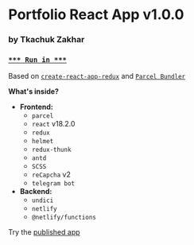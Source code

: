 # Portfolio React App v1.0.0

### by Tkachuk Zakhar

### [`*** Run in ***`](https://weblogic.netlify.app/)

Based on [`create-react-app-redux`](https://github.com/notrab/create-react-app-redux) and [`Parcel Bundler`](https://parceljs.org)

**What's inside?**

-   **Frontend:**
    -   `parcel`
    -   `react` v18.2.0
    -   `redux`
    -   `helmet`
    -   `redux-thunk`
    -   `antd`
    -   `SCSS`
    -   `reCapcha` v2
    -   `telegram bot`
-   **Backend:**
    -   `undici`
    -   `netlify`
    -   `@netlify/functions`

Try the [published app](https://weblogic.netlify.app/)
